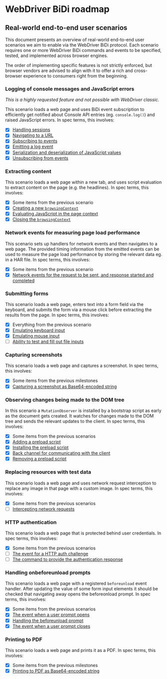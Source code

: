 # WebDriver BiDi roadmap

## Real-world end-to-end user scenarios

This document presents an overview of real-world end-to-end user scenarios we aim to enable via the WebDriver BiDi protocol. Each scenario requires one or more WebDriver BiDi commands and events to be specified, tested, and implemented across browser engines.

The order of implementing specific features is not strictly enforced, but browser vendors are advised to align with it to offer a rich and cross-browser experience to consumers right from the beginning.

### Logging of console messages and JavaScript errors

_This is a highly requested feature and not possible with WebDriver classic._

This scenario loads a web page and uses BiDi event subscription to efficiently get notified about Console API entries (eg. `console.log()`) and raised JavaScript errors. In spec terms, this involves:

- [x] [Handling sessions](https://w3c.github.io/webdriver-bidi/#module-session)
- [x] [Navigating to a URL](https://w3c.github.io/webdriver-bidi/#command-browsingContext-navigate)
- [x] [Subscribing to events](https://w3c.github.io/webdriver-bidi/#command-session-subscribe)
- [x] [Emitting a log event](https://w3c.github.io/webdriver-bidi/#event-log-entryAdded)
- [x] [Serialization and deserialization of JavaScript values](https://w3c.github.io/webdriver-bidi/#data-types-protocolValue)
- [x] [Unsubscribing from events](https://w3c.github.io/webdriver-bidi/#command-session-unsubscribe)

### Extracting content

This scenario loads a web page within a new tab, and uses script evaluation to extract content on the page (e.g. the headlines). In spec terms, this involves:

- [x] Some items from the previous scenario
- [x] [Creating a new `browsingContext`](https://w3c.github.io/webdriver-bidi/#command-browsingContext-create)
- [x] [Evaluating JavaScript in the page context](https://w3c.github.io/webdriver-bidi/#command-script-evaluate)
- [x] [Closing the `browsingContext`](https://w3c.github.io/webdriver-bidi/#command-browsingContext-close)

### Network events for measuring page load performance

This scenario sets up handlers for network events and then navigates to a web page. The provided timing information from the emitted events can be used to measure the page load performance by storing the relevant data eg. in a HAR file. In spec terms, this involves:

- [x] Some items from the previous scenario
- [x] [Network events for the request to be sent, and response started and completed](https://w3c.github.io/webdriver-bidi/#module-network)

### Submitting forms

This scenario loads a web page, enters text into a form field via the keyboard, and submits the form via a mouse click before extracting the results from the page. In spec terms, this involves:

- [x] Everything from the previous scenario
- [x] [Emulating keyboard input](https://w3c.github.io/webdriver-bidi/#command-input-performActions)
- [x] [Emulating mouse input](https://w3c.github.io/webdriver-bidi/#command-input-performActions)
- [ ] [Ability to test and fill out file inputs](https://github.com/w3c/webdriver-bidi/issues/494)

### Capturing screenshots

This scenario loads a web page and captures a screenshot. In spec terms, this involves:

- [x] Some items from the previous milestones
- [x] [Capturing a screenshot as Base64-encoded string](https://w3c.github.io/webdriver-bidi/#command-browsingContext-captureScreenshot)

### Observing changes being made to the DOM tree

In this scenario a `MutationObserver` is installed by a bootstrap script as early as the document gets created. It watches for changes made to the DOM tree and sends the relevant updates to the client. In spec terms, this involves:

- [x] Some items from the previous scenarios
- [x] [Adding a preload script](https://w3c.github.io/webdriver-bidi/#command-script-addPreloadScript)
- [x] [Installing the preload script](https://w3c.github.io/webdriver-bidi/#preload-scripts)
- [x] [Back channel for communicating with the client](https://w3c.github.io/webdriver-bidi/#type-script-Channel)
- [x] [Removing a preload script](https://w3c.github.io/webdriver-bidi/#command-script-removePreloadScript)

### Replacing resources with test data

This scenario loads a web page and uses network request interception to replace any image in that page with a custom image. In spec terms, this involves:

- [x] Some items from the previous scenarios
- [ ] [Intercepting network requests](https://github.com/w3c/webdriver-bidi/issues/66)

### HTTP authentication

This scenario loads a web page that is protected behind user credentials. In spec terms, this involves:

- [x] Some items from the previous scenarios
- [ ] [The event for a HTTP auth challenge](https://github.com/w3c/webdriver-bidi/issues/66)
- [ ] [The command to provide the authentication response](https://github.com/w3c/webdriver-bidi/issues/66)

### Handling onbeforeunload prompts

This scenario loads a web page with a registered `beforeunload` event handler. After updating the value of some form input elements it should be checked that navigating away opens the beforeonload prompt. In spec terms, this involves:

- [x] Some items from the previous scenarios
- [x] [The event when a user prompt opens](https://w3c.github.io/webdriver-bidi/#webdriver-bidi-user-prompt-opened)
- [x] [Handling the beforeunload prompt](https://w3c.github.io/webdriver-bidi/#command-browsingContext-handleUserPrompt)
- [x] [The event when a user prompt closes](https://w3c.github.io/webdriver-bidi/#webdriver-bidi-user-prompt-closed)

### Printing to PDF

This scenario loads a web page and prints it as a PDF. In spec terms, this involves:

- [x] Some items from the previous milestones
- [x] [Printing to PDF as Base64-encoded string](https://w3c.github.io/webdriver-bidi/#command-browsingContext-print)
